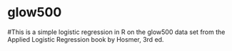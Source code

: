 # glow500

#This is a simple logistic regression in R on the glow500 data set from the Applied Logistic Regression book by Hosmer, 3rd ed. 

